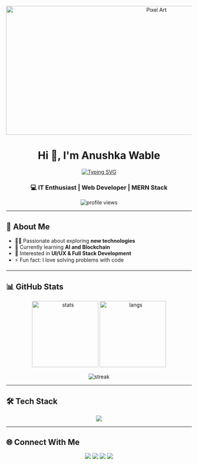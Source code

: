 <!-- Banner -->
<p align="center">
  <img src="https://github.com/user-attachments/assets/92fbcb09-beee-45e4-a794-143610dbad26" alt="Pixel Art" width="800" height="350" />
</p>




<h1 align="center">Hi 👋, I'm Anushka Wable</h1>
<p align="center">
  <a href="https://git.io/typing-svg">
    <img src="https://readme-typing-svg.herokuapp.com?font=Fira+Code&weight=700&size=28&duration=3000&pause=800&color=F97316&center=true&vCenter=true&width=600&lines=Full+Stack+Developer;Problem+Solver;Open+Source+Contributor;Tech+Enthusiast" alt="Typing SVG" />
  </a>
</p>

<h3 align="center">💻 IT Enthusiast | Web Developer | MERN Stack</h3>

<p align="center">
  <img src="https://komarev.com/ghpvc/?username=anushka-sys&label=Profile%20views&color=0e75b6&style=flat" alt="profile views" />
</p>

---

## 🚀 About Me  
- 👩‍💻 Passionate about exploring **new technologies**  
- 🌱 Currently learning **AI and Blockchain**  
- 🔗 Interested in **UI/UX & Full Stack Development**  
- ⚡ Fun fact: I love solving problems with code  

---

## 📊 GitHub Stats  

<p align="center">
  <img src="https://github-readme-stats.vercel.app/api?username=anushka-sys&show_icons=true&theme=tokyonight" alt="stats" height="180"/>
  <img src="https://github-readme-stats.vercel.app/api/top-langs/?username=anushka-sys&layout=compact&theme=tokyonight" alt="langs" height="180"/>
</p>

<p align="center">
  <img src="https://github-readme-streak-stats.herokuapp.com/?user=anushka-sys&theme=tokyonight" alt="streak"/>
</p>

---

## 🛠️ Tech Stack  
<p align="center">
  <img src="https://skillicons.dev/icons?i=html,css,js,react,nodejs,cpp,java,mysql,postgresql,mongodb,git,github,figma" />
</p>


---

## 🌐 Connect With Me  

<p align="center">
  <a href="https://anushkawable.netlify.app/"><img src="https://img.shields.io/badge/Portfolio-000?style=for-the-badge&logo=vercel&logoColor=white" /></a>
  <a href="https://www.linkedin.com/in/anushka-wable-245256232/"><img src="https://img.shields.io/badge/LinkedIn-blue?style=for-the-badge&logo=linkedin&logoColor=white" /></a>
  <a href="mailto:anuhska.wable2002@gmail.com"><img src="https://img.shields.io/badge/Gmail-D14836?style=for-the-badge&logo=gmail&logoColor=white" /></a>
  <a href="https://x.com/Anushks361472"><img src="https://img.shields.io/badge/Twitter-1DA1F2?style=for-the-badge&logo=twitter&logoColor=white" /></a>
</p>
